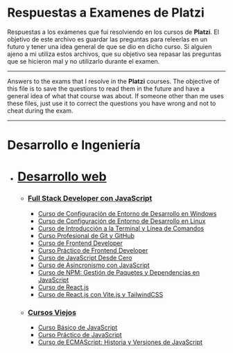 # Respuestas a Examenes de Platzi
Respuestas a los exámenes que fui resolviendo en los cursos de **Platzi**. El objetivo de este archivo es guardar las preguntas para releerlas en un futuro y tener una idea general de que se dio en dicho curso.  Si alguien ajeno a mi utiliza estos archivos, que su objetivo sea repasar las preguntas que se hicieron mal y no utilizarlo durante el examen.

------------
Answers to the exams that I resolve in the **Platzi** courses. The objective of this file is to save the questions to read them in the future and have a general idea of what that course was about. If someone other than me uses these files, just use it to correct the questions you have wrong and not to cheat during the exam.

------------
# Desarrollo e Ingeniería
- # [Desarrollo web](https://platzi.com/escuela/web/ "Desarrollo web")
	- ### [Full Stack Developer con JavaScript](https://platzi.com/ruta/javascript-full-stack/?school=_escuela_web_ "Full Stack Developer con JavaScript")	
		- [ Curso de Configuración de Entorno de Desarrollo en Windows](https://github.com/ginogiorgi/respuestasAExamenesDePlatzi/blob/main/Cursos/cursoConfiguracionEntornoDesarrolloWindows.md " Curso de Configuración de Entorno de Desarrollo en Windows")
		- [ Curso de Configuración de Entorno de Desarrollo en Linux](https://github.com/ginogiorgi/respuestasAExamenesDePlatzi/blob/main/Cursos/cursoConfiguracionEntornoDesarrolloLinux.md " Curso de Configuración de Entorno de Desarrollo en Linux")
		- [ Curso de Introducción a la Terminal y Línea de Comandos](https://github.com/ginogiorgi/respuestasAExamenesDePlatzi/blob/main/Cursos/cursoIntroduccionTerminalYLineaDeComandos.md " Curso de Introducción a la Terminal y Línea de Comandos")
		- [ Curso Profesional de Git y GitHub](https://github.com/ginogiorgi/respuestasAExamenesDePlatzi/blob/main/Cursos/cursoProfesionalGitGithub.md " Curso Profesional de Git y GitHub")
		- [ Curso de Frontend Developer](https://github.com/ginogiorgi/respuestasAExamenesDePlatzi/blob/main/Cursos/cursoFrontedDeveloper.md " Curso de Frontend Developer")
		- [ Curso Práctico de Frontend Developer](https://github.com/ginogiorgi/respuestasAExamenesDePlatzi/blob/main/Cursos/cursoPracticoFrontendDeveloper.md " Curso Práctico de Frontend Developer")
		- [ Curso de JavaScript Desde Cero](https://github.com/ginogiorgi/respuestasAExamenesDePlatzi/blob/main/Cursos/cursoJavaScriptDesdeCero.md " Curso de JavaScript Desde Cero")
		- [ Curso de Asincronismo con JavaScript](https://github.com/ginogiorgi/respuestasAExamenesDePlatzi/blob/main/Cursos/cursoAsincronismoJavascript.md " Curso de Asincronismo con JavaScript")
		- [ Curso de NPM: Gestión de Paquetes y Dependencias en JavaScript](https://github.com/ginogiorgi/respuestasAExamenesDePlatzi/blob/main/Cursos/cursoDeNPM.md " Curso de NPM: Gestión de Paquetes y Dependencias en JavaScript")
		- [ Curso de React.js](https://github.com/ginogiorgi/respuestasAExamenesDePlatzi/blob/main/Cursos/cursoDeReactJs.md " Curso de React.js")
		- [ Curso de React.js con Vite.js y TailwindCSS](https://github.com/ginogiorgi/respuestasAExamenesDePlatzi/blob/main/Cursos/cursoDeReact.jsConVite.jsYTailwindCSS.md " Curso de React.js con Vite.js y TailwindCSS")
	- ### [Cursos Viejos](https://platzi.com/escuela/web/ "Cursos Viejos")
		- [ Curso Básico de JavaScript](https://github.com/ginogiorgi/respuestasAExamenesDePlatzi/blob/main/Cursos/cursoBasicoJavascript.md " Curso Básico de JavaScript")
		- [ Curso Práctico de JavaScript](https://github.com/ginogiorgi/respuestasAExamenesDePlatzi/blob/main/Cursos/cursoPracticoJavascript.md " Curso Práctico de JavaScript")
		- [ Curso de ECMAScript: Historia y Versiones de JavaScript](https://github.com/ginogiorgi/respuestasAExamenesDePlatzi/blob/main/Cursos/cursoECMAscript.md " Curso de ECMAScript: Historia y Versiones de JavaScript")